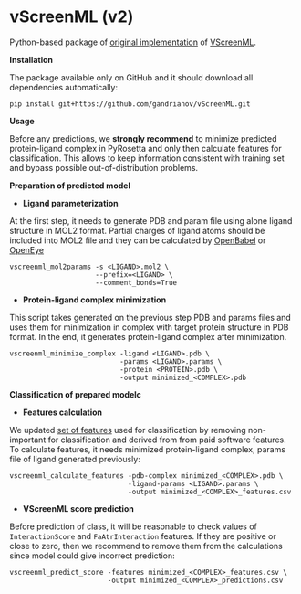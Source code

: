 vScreenML (v2)
==============================

Python-based package of [original implementation](https://github.com/karanicolaslab/vscreenml) of [VScreenML](https://www.pnas.org/content/117/31/18477). 

**Installation**

The package available only on GitHub and it should download all dependencies automatically:

```
pip install git+https://github.com/gandrianov/vScreenML.git
```

**Usage**

Before any predictions, we **strongly recommend** to minimize predicted protein-ligand complex in PyRosetta and only then calculate features for classification. This allows to keep information consistent with training set and bypass possible out-of-distribution problems.

**Preparation of predicted model**

- **Ligand parameterization**

At the first step, it needs to generate PDB and param file using alone ligand structure in MOL2 format. Partial charges of ligand atoms should be included into MOL2 file and they can be calculated by [OpenBabel](https://openbabel.org/docs/Command-line_tools/babel.html) or [OpenEye](https://docs.eyesopen.com/toolkits/python/quacpactk/examples_summary_assigncharges.html)

```
vscreenml_mol2params -s <LIGAND>.mol2 \
                     --prefix=<LIGAND> \
                     --comment_bonds=True
```

- **Protein-ligand complex minimization**

This script takes generated on the previous step PDB and params files and uses them for minimization in complex with target protein structure in PDB format. In the end, it generates protein-ligand complex after minimization.

```
vscreenml_minimize_complex -ligand <LIGAND>.pdb \
                           -params <LIGAND>.params \
                           -protein <PROTEIN>.pdb \
                           -output minimized_<COMPLEX>.pdb
```

**Classification of prepared modelc**

- **Features calculation**

We updated [set of features](https://github.com/gandrianov/vScreenML/blob/main/vScreenML/models/DUDE_columns.csv) used for classification by removing non-important for classification and derived from from paid software features. To calculate features, it needs minimized protein-ligand complex, params file of ligand generated previously:

```
vscreenml_calculate_features -pdb-complex minimized_<COMPLEX>.pdb \
                             -ligand-params <LIGAND>.params \
                             -output minimized_<COMPLEX>_features.csv
```

- **VScreenML score prediction**

Before prediction of class, it will be reasonable to check values of `InteractionScore` and `FaAtrInteraction` features. If they are positive or close to zero, then we recommend to remove them from the calculations since model could give incorrect prediction:  

```
vscreenml_predict_score -features minimized_<COMPLEX>_features.csv \
                        -output minimized_<COMPLEX>_predictions.csv
```
